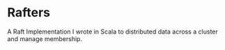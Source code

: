 # Rafters
A Raft Implementation I wrote in Scala to distributed data across a cluster and manage membership. 
